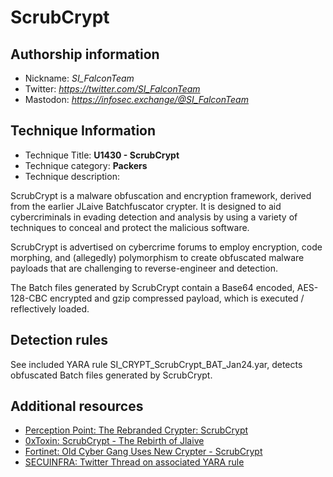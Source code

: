 # ScrubCrypt

## Authorship information
* Nickname: *SI_FalconTeam*
* Twitter: *https://twitter.com/SI_FalconTeam*
* Mastodon: *https://infosec.exchange/@SI_FalconTeam*

## Technique Information
* Technique Title: **U1430 - ScrubCrypt**
* Technique category: **Packers**
* Technique description: 

ScrubCrypt is a malware obfuscation and encryption framework, derived from the earlier JLaive Batchfuscator crypter. It is designed to aid cybercriminals in evading detection and analysis by using a variety of techniques to conceal and protect the malicious software.

ScrubCrypt is advertised on cybercrime forums to employ encryption, code morphing, and (allegedly) polymorphism to create obfuscated malware payloads that are challenging to reverse-engineer and detection.

The Batch files generated by ScrubCrypt contain a Base64 encoded, AES-128-CBC encrypted and gzip compressed payload, which is executed / reflectively loaded.

## Detection rules

See included YARA rule SI_CRYPT_ScrubCrypt_BAT_Jan24.yar, detects obfuscated Batch files generated by ScrubCrypt.

## Additional resources

* [Perception Point: The Rebranded Crypter: ScrubCrypt](https://perception-point.io/blog/the-rebranded-crypter-scrubcrypt/)
* [0xToxin: ScrubCrypt - The Rebirth of Jlaive](https://0xtoxin.github.io/threat%20breakdown/ScrubCrypt-Rebirth-Of-Jlaive/)
* [Fortinet: Old Cyber Gang Uses New Crypter - ScrubCrypt](https://www.fortinet.com/blog/threat-research/old-cyber-gang-uses-new-crypter-scrubcrypt)
* [SECUINFRA: Twitter Thread on associated YARA rule](https://twitter.com/SI_FalconTeam/status/1742527508682072179)